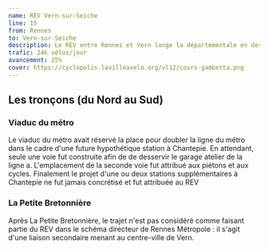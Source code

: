 ```yaml
---
name: REV Vern-sur-Seiche
line: 15
from: Rennes
to: Vern-sur-Seiche
description: Le REV entre Rennes et Vern longe la départementale en desservant le Val d'Orson. Il est prolongé par une liaison secondaire vers Saint Armel et Bourgbarré.
trafic: 24k vélos/jour
avancement: 25%
cover: https://cyclopolis.lavilleavelo.org/vl12/cours-gambetta.png
---
```


## Les tronçons (du Nord au Sud)

### Viaduc du métro

Le viaduc du métro avait réservé la place pour doubler la ligne du métro dans le cadre d'une future hypothétique station à Chantepie.
En attendant, seule une voie fut construite afin de de desservir le garage atelier de la ligne a.
L'emplacement de la seconde voie fut attribué aux piétons et aux cycles.
Finalement le projet d'une ou deux stations supplémentaires à Chantepie ne fut jamais concrétisé et fut attribuée au REV


### La Petite Bretonnière

Après La Petite Bretonnière, le trajet n'est pas considéré comme faisant partie du REV dans le schéma directeur de Rennes Métropole : il s'agit d'une liaison secondaire menant au centre-ville de Vern.